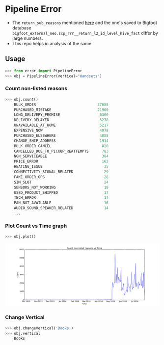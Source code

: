 # Pipeline Error

- The `return_sub_reasons` mentioned [here](https://docs.google.com/a/flipkart.com/spreadsheets/d/1zkcTsORgGc8Ll1mw8ZJsozpvzIvTUWlqzbSIi1fiSqE/edit?usp=sharing) and the one's saved to Bigfoot database `bigfoot_external_neo.scp_rrr__return_l2_id_level_hive_fact` differ by large numbers. 
- This repo helps in analysis of the same.

## Usage

```python
>>> from error import PipelineError
>>> obj = PipelineError(vertical="Handsets")
```

### Count non-listed reasons

```python
>>> obj.count()
	BULK_ORDER                            37688
	PURCHASED_MISTAKE                     21900
	LONG_DELIVERY_PROMISE                  6300
	DELIVERY_DELAYED                       5278
	UNAVAILABLE_AT_HOME                    5217
	EXPENSIVE_NOW                          4978
	PURCHASED_ELSEWHERE                    4088
	CHANGE_SHIP_ADDRESS                    1914
	BULK_ORDER_CANCEL                       820
	CANCELLED_DUE_TO_PICKUP_REATTEMPTS      783
	NON_SERVICEABLE                         384
	PRICE_ERROR                             162
	HEATING_ISSUE                            35
	CONNECTIVITY_SIGNAL_RELATED              29
	FAKE_ORDER_OPS                           28
	SIM_SLOT                                 24
	SENSORS_NOT_WORKING                      18
	USED_PRODUCT_SHIPPED                     17
	TECH_ERROR                               17
	PAN_NOT_AVAILABLE                        16
	AUDIO_SOUND_SPEAKER_RELATED              14
	...
```

### Plot Count vs Time graph

```python
>>> obj.plot()
```

![PLOT](/pipeline-error/error.png)


### Change Vertical

```python
>>> obj.changeVertical('Books')
>>> obj.vertical
	Books
```



